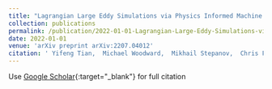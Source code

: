 ```yaml
---
title: "Lagrangian Large Eddy Simulations via Physics Informed Machine Learning"
collection: publications
permalink: /publication/2022-01-01-Lagrangian-Large-Eddy-Simulations-via-Physics-Informed-Machine-Learning
date: 2022-01-01
venue: 'arXiv preprint arXiv:2207.04012'
citation: ' Yifeng Tian,  Michael Woodward,  Mikhail Stepanov,  Chris Fryer,  Criston Hyett,  Daniel Livescu,  Michael Chertkov, &quot;Lagrangian Large Eddy Simulations via Physics Informed Machine Learning.&quot; arXiv preprint arXiv:2207.04012, 2022.'
---
```

Use [Google Scholar](https://scholar.google.com/scholar?q=Lagrangian+Large+Eddy+Simulations+via+Physics+Informed+Machine+Learning){:target="_blank"} for full citation